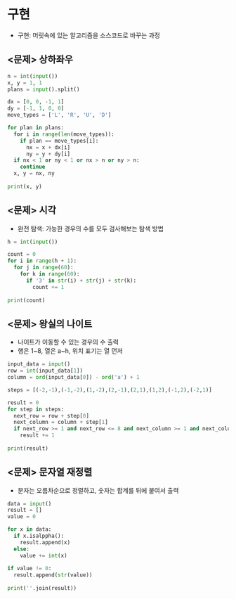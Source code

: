# 구현

- 구현: 머릿속에 있는 알고리즘을 소스코드로 바꾸는 과정

## <문제> 상하좌우

```python
n = int(input())
x, y = 1, 1
plans = input().split()

dx = [0, 0, -1, 1]
dy = [-1, 1, 0, 0]
move_types = ['L', 'R', 'U', 'D']

for plan in plans:
  for i in range(len(move_types)):
    if plan == move_types[i]:
      nx = x + dx[i]
      ny = y + dy[i]
  if nx < 1 or ny < 1 or nx > n or ny > n:
    continue
  x, y = nx, ny
  
print(x, y)
```

## <문제> 시각

- 완전 탐색: 가능한 경우의 수를 모두 검사해보는 탐색 방법

```python
h = int(input())

count = 0
for i in range(h + 1):
  for j in range(60):
    for k in range(60):
      if '3' in str(i) + str(j) + str(k):
        count += 1
        
print(count)
```

## <문제> 왕실의 나이트

- 나이트가 이동할 수 있는 경우의 수 출력
- 행은 1~8, 열은 a~h, 위치 표기는 열 먼저

```python
input_data = input()
row = int(input_data[1])
column = ord(input_data[0]) - ord('a') + 1

steps = [(-2,-1),(-1,-2),(1,-2),(2,-1),(2,1),(1,2),(-1,2),(-2,1)]

result = 0
for step in steps:
  next_row = row + step[0]
  next_column = column + step[1]
  if next_row >= 1 and next_row <= 8 and next_column >= 1 and next_column <= 8:
    result += 1
    
print(result)
```

## <문제> 문자열 재정렬

- 문자는 오름차순으로 정렬하고, 숫자는 합계를 뒤에 붙여서 출력

```python
data = input()
result = []
value = 0

for x in data:
  if x.isalppha():
    result.append(x)
  else:
    value += int(x)
    
if value != 0:
  result.append(str(value))
  
print(''.join(result))
```





